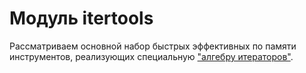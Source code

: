 # Модуль itertools

Рассматриваем основной набор быстрых эффективных по памяти инструментов, реализующих специальную ["алгебру итераторов"](https://habr.com/ru/company/otus/blog/529356/).